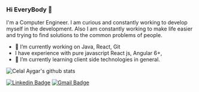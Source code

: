 ### Hi EveryBody 👋
I'm a Computer Engineer. I am curious and constantly working to develop myself in the development. Also I am constantly working to make life easier and trying to find solutions to the common problems of people.

- 🔭 I’m currently working on Java, React, Git
- I have experience with pure javascript React js, Angular 6+,
- 🌱 I’m currently learning client side technologies in general.

![Celal Aygar's github stats](https://github-readme-stats.vercel.app/api?username=celalaygar&show_icons=true)

[![Linkedin Badge](https://img.shields.io/badge/-celalaygar-blue?style=flat-square&logo=Linkedin&logoColor=white&link=https://www.linkedin.com/in/celalaygar/)](https://www.linkedin.com/in/celalaygar/) 
[![Gmail Badge](https://img.shields.io/badge/-celal.aygar@gmail.com-c14438?style=flat-square&logo=Gmail&logoColor=white&link=mailto:celal.aygar@gmail.com)](mailto:celal.aygar@gmail.com)


